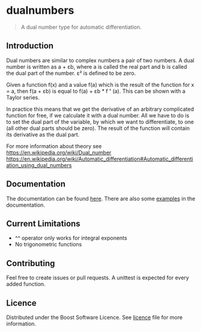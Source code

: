 # dualnumbers
>A dual number type for automatic differentiation.

## Introduction
Dual numbers are similar to complex numbers a pair of two numbers. A dual number is written as a + &epsi;b, where a is 
called the real part and b is called the dual part of the number. &epsi;&sup2; is defined to be zero.

Given a function f(x) and a value f(a) which is the result of the function for x = a,
then f(a + &epsi;b) is equal to f(a) + &epsi;b * f **'** (a). This can be shown with a Taylor series.

In practice this means that we get the derivative of an arbitrary complicated function for free, if we calculate it with a dual number.
All we have to do is to set the dual part of the variable, by which we want to differentiate,
to one (all other dual parts should be zero). The result of the function will contain its derivative as the dual part.

For more information about theory see   
https://en.wikipedia.org/wiki/Dual_number  
https://en.wikipedia.org/wiki/Automatic_differentiation#Automatic_differentiation_using_dual_numbers

## Documentation

The documentation can be found [here](https://dualnumbers.dpldocs.info/dualnumbers.html).
There are also some [examples](https://dualnumbers.dpldocs.info/dualnumbers.Dual.html#examples) in the documentation.

## Current Limitations

* ^^ operator only works for integral exponents
* No trigonometric functions

## Contributing

Feel free to create issues or pull requests. A unittest is expected for every added function.

## Licence

Distributed under the Boost Software Licence. See [licence](LICENCE.txt) file for more information.
